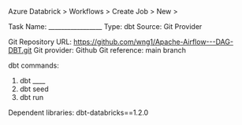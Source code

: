 Azure Databrick > Workflows > Create Job > New >

Task Name: _________________
Type: dbt
Source: Git Provider

Git Repository URL: https://github.com/wng1/Apache-Airflow---DAG-DBT.git
Git provider: Github
Git reference: main
branch

dbt commands: 
1) dbt ____
2) dbt seed
3) dbt run

Dependent libraries: dbt-databricks==1.2.0

